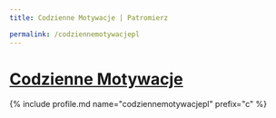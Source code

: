 ```yaml
---
title: Codzienne Motywacje | Patromierz

permalink: /codziennemotywacjepl
---
```


# [Codzienne Motywacje](https://patronite.pl/codziennemotywacjepl)

{% include profile.md name="codziennemotywacjepl" prefix="c" %}

